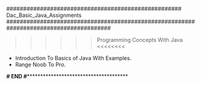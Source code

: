 ####################################################   Dac_Basic_Java_Assignments  #######################################################################################


>>>>>>   Programming Concepts With Java   <<<<<<<<
- Introduction To Basics of Java With Examples.
- Range Noob To Pro.


************************************************************# END #**************************************************************************************************
